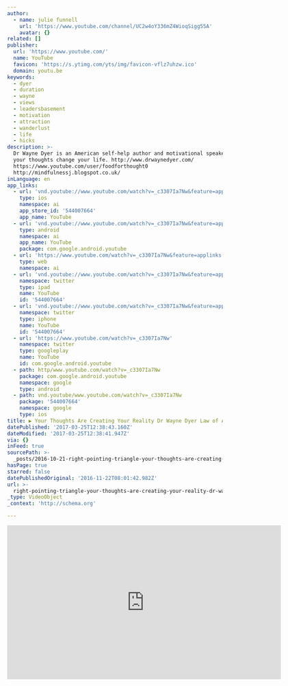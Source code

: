 ```yaml
---
author:
  - name: julie funnell
    url: 'https://www.youtube.com/channel/UC2w4oY336mZ4WioqSigg55A'
    avatar: {}
related: []
publisher:
  url: 'https://www.youtube.com/'
  name: YouTube
  favicon: 'https://s.ytimg.com/yts/img/favicon-vflz7uhzw.ico'
  domain: youtu.be
keywords:
  - dyer
  - duration
  - wayne
  - views
  - leadersbasement
  - motivation
  - attraction
  - wanderlust
  - life
  - hicks
description: >-
  Dr Wayne Dyer is an American self-help author and motivational speaker.Change
  your thoughts change your life. http://www.drwaynedyer.com/
  https://www.youtube.com/user/foodforthought0
  http://mindfulnessj.blogspot.co.uk/
inLanguage: en
app_links:
  - url: 'vnd.youtube://www.youtube.com/watch?v=_c3307Ia7Nw&feature=applinks'
    type: ios
    namespace: ai
    app_store_id: '544007664'
    app_name: YouTube
  - url: 'vnd.youtube://www.youtube.com/watch?v=_c3307Ia7Nw&feature=applinks'
    type: android
    namespace: ai
    app_name: YouTube
    package: com.google.android.youtube
  - url: 'https://www.youtube.com/watch?v=_c3307Ia7Nw&feature=applinks'
    type: web
    namespace: ai
  - url: 'vnd.youtube://www.youtube.com/watch?v=_c3307Ia7Nw&feature=applinks'
    namespace: twitter
    type: ipad
    name: YouTube
    id: '544007664'
  - url: 'vnd.youtube://www.youtube.com/watch?v=_c3307Ia7Nw&feature=applinks'
    namespace: twitter
    type: iphone
    name: YouTube
    id: '544007664'
  - url: 'https://www.youtube.com/watch?v=_c3307Ia7Nw'
    namespace: twitter
    type: googleplay
    name: YouTube
    id: com.google.android.youtube
  - path: http/www.youtube.com/watch?v=_c3307Ia7Nw
    package: com.google.android.youtube
    namespace: google
    type: android
  - path: vnd.youtube/www.youtube.com/watch?v=_c3307Ia7Nw
    package: '544007664'
    namespace: google
    type: ios
title: ▶ Your Thoughts Are Creating Your Reality Dr Wayne Dyer Law of Attraction)
datePublished: '2017-03-25T12:38:43.160Z'
dateModified: '2017-03-25T12:38:41.947Z'
via: {}
inFeed: true
sourcePath: >-
  _posts/2016-10-21-right-pointing-triangle-your-thoughts-are-creating-your-reality-dr-wayne-dyer-law.md
hasPage: true
starred: false
datePublishedOriginal: '2016-11-22T08:01:42.982Z'
url: >-
  right-pointing-triangle-your-thoughts-are-creating-your-reality-dr-wayne-dyer-law/index.html
_type: VideoObject
_context: 'http://schema.org'

---
```

<iframe src="https://cdn.embedly.com/widgets/media.html?src=https%3A%2F%2Fwww.youtube.com%2Fembed%2F_c3307Ia7Nw%3Ffeature%3Doembed&amp;url=http%3A%2F%2Fwww.youtube.com%2Fwatch%3Fv%3D_c3307Ia7Nw&amp;image=https%3A%2F%2Fi.ytimg.com%2Fvi%2F_c3307Ia7Nw%2Fhqdefault.jpg&amp;key=b7d04c9b404c499eba89ee7072e1c4f7&amp;type=text%2Fhtml&amp;schema=youtube" width="640" height="360" scrolling="no" frameborder="0" allowfullscreen="" style=""></iframe>
